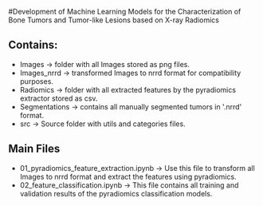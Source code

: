 #Development of Machine Learning Models for the Characterization of Bone Tumors and Tumor-like Lesions based on X-ray Radiomics 

## Contains:
* Images -> folder with all Images stored as png files.
* Images_nrrd -> transformed Images to nrrd format for compatibility purposes.
* Radiomics -> folder with all extracted features by the pyradiomics extractor stored as csv.
* Segmentations -> contains all manually segmented tumors in '.nrrd' format.
* src -> Source folder with utils and categories files.

## Main Files
* 01_pyradiomics_feature_extraction.ipynb -> Use this file to transform all Images to nrrd format and extract the features using pyradiomics.
* 02_feature_classification.ipynb -> This file contains all training and validation results of the pyradiomics classification models.

